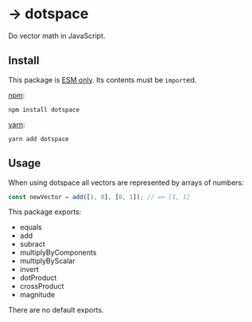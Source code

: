 # → dotspace

Do vector math in JavaScript.

## Install
This package is [ESM only](https://gist.github.com/sindresorhus/a39789f98801d908bbc7ff3ecc99d99c). Its contents must be `import`ed.

[npm](https://docs.npmjs.com/cli/install):
```
npm install dotspace
```

[yarn](https://yarnpkg.com/cli/add):
```
yarn add dotspace
```

## Usage

When using dotspace all vectors are represented by arrays of numbers:

```ts
const newVector = add([1, 0], [0, 1]); // => [1, 1]
```

This package exports:

* equals
* add
* subract
* multiplyByComponents
* multiplyByScalar
* invert
* dotProduct
* crossProduct
* magnitude

There are no default exports.
